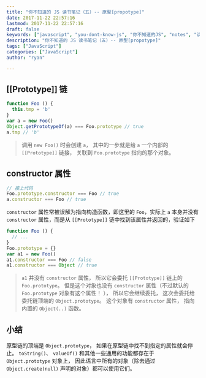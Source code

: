 ```yaml
---
title: "你不知道的 JS 读书笔记（五）-- 原型[propotype]"
date: 2017-11-22 22:57:16
lastmod: 2017-11-22 22:57:16
draft: false
keywords: ["javascript", "you-dont-know-js", "你不知道的JS", "notes", "读书笔记", "原型", "propotype"]
description: "你不知道的 JS 读书笔记（五）-- 原型[propotype]"
tags: ["JavaScript"]
categories: ["JavaScript"]
author: "ryan"

---
```


## [[Prototype]] 链

```javascript
function Foo () {
  this.tmp = 'b'
}
var a = new Foo()
Object.getPrototypeOf(a) === Foo.prototype // true
a.tmp // 'b'
```

> 调用 `new Foo()` 时会创建 `a`， 其中的一步就是给 `a` 一个内部的 `[[Prototype]]` 链接， 关联到 `Foo.prototype` 指向的那个对象。

## constructor 属性

```javascript
// 接上代码
Foo.prototype.constructor === Foo // true
a.constructor === Foo // true
```

`constructor` 属性常被误解为指向构造函数，即这里的 `Foo`，实际上 `a` 本身并没有 `constructor` 属性，而是从 `[[Prototype]]` 链中找到该属性并返回的，验证如下

```javascript
function Foo () {
  // ...
}
Foo.prototype = {}
var a1 = new Foo()
a1.constructor === Foo // false
a1.constructor === Object // true
```

> `a1` 并没有 `constructor` 属性， 所以它会委托 `[[Prototype]]` 链上的 `Foo.prototype`。 但是这个对象也没有 `constructor` 属性（不过默认的 `Foo.prototype` 对象有这个属性！ ）， 所以它会继续委托， 这次会委托给委托链顶端的 `Object.prototype`。 这个对象有 `constructor` 属性， 指向内置的 `Object(..)` 函数。

## 小结

原型链的顶端是 `Object.prototype`， 如果在原型链中找不到指定的属性就会停止。 `toString()`、 `valueOf()` 和其他一些通用的功能都存在于 `Object.prototype` 对象上， 因此语言中所有的对象（除去通过 `Object.create(null)` 声明的对象）都可以使用它们。
